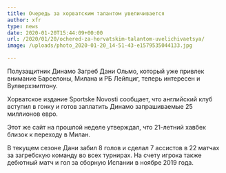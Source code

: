 ```yaml
---
title: Очередь за хорватским талантом увеличивается
author: xfr
type: news
date: 2020-01-20T15:44:09+00:00
url: /2020/01/20/ochered-za-horvatskim-talantom-uvelichivaetsya/
image: /uploads/photo_2020-01-20_14-51-43-e1579535044133.jpg

---
```

Полузащитник Динамо Загреб Дани Ольмо, который уже привлек внимание Барселоны, Милана и РБ Лейпциг, теперь интересен и Вулверхэмптону.

Хорватское издание Sportske Novosti сообщает, что английский клуб вступил в гонку и готов заплатить Динамо запрашиваемые 25 миллионов евро.

Этот же сайт на прошлой неделе утверждал, что 21-летний хавбек близок к переходу в Милан.

В текущем сезоне Дани забил 8 голов и сделал 7 ассистов в 22 матчах за загребскую команду во всех турнирах. На счету игрока также дебютный матч и гол за сборную Испании в ноябре 2019 года.